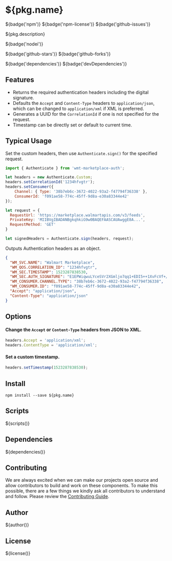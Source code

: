 # ${pkg.name}

${badge('npm')} ${badge('npm-license')} ${badge('github-issues')}

${pkg.description}

${badge('nodei')}

${badge('github-stars')}
${badge('github-forks')}

${badge('dependencies')}
${badge('devDependencies')}

## Features

- Returns the required authentication headers including the digital signature.
- Defaults the `Accept` and `Content-Type` headers to `application/json`, which can be changed to `application/xml` if XML is preferred.
- Generates a UUID for the `CorrelationId` if one is not specified for the request.
- Timestamp can be directly set or default to current time.

## Typical Usage

Set the custom headers, then use `Authenticate.sign()` for the specified request.

```javascript
import { Authenticate } from 'wmt-marketplace-auth';

let headers = new Authenticate.Custom;
headers.setCorrelationId('1234hfvgtr');
headers.setConsumer({
    Channel: { Type: '38b7eb6c-3672-4022-93a2-f47794f36338' },
    ConsumerId: 'f091ae58-774c-45ff-9d8a-e30a83344e42'
});

let request = {
  RequestUrl: 'https://marketplace.walmartapis.com/v3/feeds',
  PrivateKey: 'MIIBVgIBADANBgkqhkiG9w0BAQEFAASCAUAwggE8A...',
  RequestMethod: 'GET'
}

let signedHeaders = Authenticate.sign(headers, request);
```

Outputs Authentication headers as an object.

```json
{
  "WM_SVC.NAME": "Walmart Marketplace",
  "WM_QOS.CORRELATION_ID": "1234hfvgtr",
  "WM_SEC.TIMESTAMP": 1523287838530,
  "WM_SEC.AUTH_SIGNATURE": "E1EPWiqwuLYceSVr2XGmljo7qq1+EDI5++1XvFcVf+/klas+mLMAJbDihfAwkjyDxi3WkJDdTCNfle0O+4V/9g==",
  "WM_CONSUMER.CHANNEL.TYPE": "38b7eb6c-3672-4022-93a2-f47794f36338",
  "WM_CONSUMER.ID": "f091ae58-774c-45ff-9d8a-e30a83344e42",
  "Accept": "application/json",
  "Content-Type": "application/json"
}
```

## Options

#### Change the `Accept` or `Content-Type` headers from JSON to XML.

```javascript
headers.Accept = 'application/xml';
headers.ContentType = 'application/xml';
```

#### Set a custom timestamp.

```javascript
headers.setTimestamp(1523287838530);
```

## Install

`npm install --save ${pkg.name}`

## Scripts

${scripts()}

## Dependencies

${dependencies()}

## Contributing

We are always excited when we can make our projects open source and allow contributors to build and work on these components. To make this possible, there are a few things we kindly ask all contributors to understand and follow. Please review the [Contributing Guide](https://www.makanal.eu/contributors/).

## Author

${author()}

## License

${license()}
